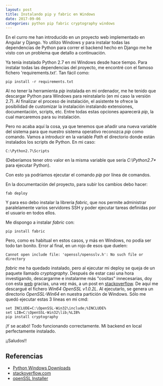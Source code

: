 ```yaml
---
layout: post
title: Instalando pip y fabric en Windows
date: 2017-09-06
categories: python pip fabric cryptography windows
---
```


En el curro me han introducido en un proyecto web implementado en Angular y Django. Yo utilizo Windows y para instalar todas las dependencias de Python para correr el backend hecho en Django me he visto con un problema que detallo a continuación.

Ya tenía instalado Python 2.7 en mi Windows desde hace tiempo. Para instalar todas las dependencias del proyecto, me encontré con el famoso fichero 'requirements.txt'. Tan fácil como: 

    pip install -r requirements.txt

Al no tener la herramienta *pip* instalada en mi ordenador, me he tenido que descargar Python para Windows para reinstalarlo (en mi caso la versión 2.7). Al finalizar el proceso de instalación, el asistente te ofrece la posibilidad de customizar la instalación instalando extensiones, documentación, scripts, etc. Entre todas estas opciones aparecerá *pip*, la cual marcaremos para su instalación. 

Pero no acaba aquí la cosa, ya que tenemos que añadir una nueva variable del sistema para que nuestro sistema operativo reconozca *pip* como comando. Vamos a introducir en la variable *Path* el directorio donde están instalados los scripts de Python. En mi caso:

    C:\Python2.7\Scripts

(Deberíamos tener otro valor en la misma variable que sería *C:\Python2.7\** para ejecutar Python).

Con esto ya podríamos ejecutar el comando *pip* por línea de comandos.

En la documentación del proyecto, para subir los cambios debo hacer:

    fab deploy

Y para eso debo instalar la librería *fabric*, que nos permite administrar paralelamente varios servidores SSH y poder ejecutar tareas definidas por el usuario en todos ellos.

Me dispongo a instalar *fabric* con:

    pip install fabric

Pero, como es habitual en estos casos, y más en Windows, no podía ser todo tan bonito. Error al final, en un rojo de esos que duelen:

    Cannot open include file: 'openssl/opensslv.h': No such file or directory

*fabric* me ha quedado instalado, pero al ejecutar mi deploy se queja de un paquete llamado *cryptography*. Después de estar casi una hora investigando, descargarme e instalarme más "cositas" innecesarias, doy con esta [web](http://slproweb.com/products/Win32OpenSSL.html) gracias, una vez más, a un post en [stackoverflow](https://stackoverflow.com/questions/45089805/pip-install-cryptography-in-windows). De aquí me descargué el fichero *Win64 OpenSSL v1.0.2L*. Al ejecutarlo, se genera un directorio *OpenSSL-Win64* en nuestra partición de Windows. Sólo me quedó ejecutar estas 3 líneas en mi cmd:

    set INCLUDE=C:\OpenSSL-Win32\include;%INCLUDE%
    set LIB=C:\OpenSSL-Win32\lib;%LIB%
    pip install cryptography

¡Y se acabó! Todo funcionando correctamente. Mi backend en local perfectamente instalado.

¡¡Saludos!!



## Referencias

* [Python Windows Downloads](https://www.python.org/downloads/windows/)
* [stackoverflow.com](https://stackoverflow.com/questions/45089805/pip-install-cryptography-in-windows)
* [openSSL Installer](http://slproweb.com/products/Win32OpenSSL.html)
